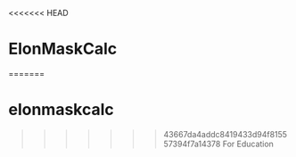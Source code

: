 <<<<<<< HEAD
# ElonMaskCalc
=======
# elonmaskcalc
>>>>>>> 43667da4addc8419433d94f815557394f7a14378
For Education
